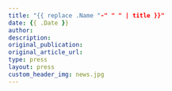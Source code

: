 ```yaml
---
title: "{{ replace .Name "-" " " | title }}"
date: {{ .Date }}
author:
description:
original_publication:
original_article_url:
type: press
layout: press
custom_header_img: news.jpg
---
```



